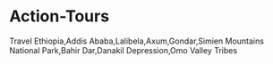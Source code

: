 # Action-Tours
Travel Ethiopia,Addis Ababa,Lalibela,Axum,Gondar,Simien Mountains National Park,Bahir Dar,Danakil Depression,Omo Valley Tribes
